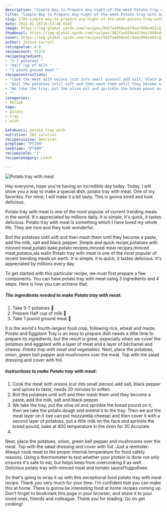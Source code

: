 ```yaml
---
description: "Simple Way to Prepare Any-night-of-the-week Potato tray with meat"
title: "Simple Way to Prepare Any-night-of-the-week Potato tray with meat"
slug: 2705-simple-way-to-prepare-any-night-of-the-week-potato-tray-with-meat
date: 2022-01-25T15:53:48.634Z
image: https://img-global.cpcdn.com/recipes/9d2fae058ea574ee/680x482cq70/potato-tray-with-meat-recipe-main-photo.jpg
thumbnail: https://img-global.cpcdn.com/recipes/9d2fae058ea574ee/680x482cq70/potato-tray-with-meat-recipe-main-photo.jpg
cover: https://img-global.cpcdn.com/recipes/9d2fae058ea574ee/680x482cq70/potato-tray-with-meat-recipe-main-photo.jpg
author: Joshua Carroll
ratingvalue: 4.8
reviewcount: 41214
recipeingredient:
- "5-7 potatoes "
- "Half cup of milk "
- "1 pound ground meat "
recipeinstructions:
- "Cook the meat with onions (cut into small pieces) add salt, black pepper and spices to taste, needs 20 minutes to soften."
- "Boil the potatoes until soft and then mash them until they become a paste, add the milk, salt and black pepper."
- "We take the tray, put the olive oil and sprinkle the bread pound on it, then we take the potato dough and extend it to the tray. Then we put the meat layer on it (we can put mozzarella cheese) and then cover it with a second layer of potatoes, put a little milk on the face and sprinkle the bread pound, bake at 400 temperature in the oven for 30 Accurate"
- ""
categories:
- Recipe
tags:
- potato
- tray
- with

katakunci: potato tray with 
nutrition: 262 calories
recipecuisine: American
preptime: "PT25M"
cooktime: "PT40M"
recipeyield: "1"
recipecategory: Lunch

---
```



![Potato tray with meat](https://img-global.cpcdn.com/recipes/9d2fae058ea574ee/680x482cq70/potato-tray-with-meat-recipe-main-photo.jpg)

Hey everyone, hope you're having an incredible day today. Today, I will show you a way to make a special dish, potato tray with meat. One of my favorites. For mine, I will make it a bit tasty. This is gonna smell and look delicious.

Potato tray with meat is one of the most popular of current trending meals in the world. It's appreciated by millions daily. It is simple, it's quick, it tastes delicious. Potato tray with meat is something which I have loved my whole life. They are nice and they look wonderful.

Boil the potatoes until soft and then mash them until they become a paste, add the milk, salt and black pepper. Simple and quick recipe,potatoes with minced meat,potato bake,potato recipes,minced meat recipes,minced meat,potatos,ala walin Potato tray with meat is one of the most popular of recent trending meals on earth. It is simple, it is quick, it tastes delicious. It&#39;s appreciated by millions every day.


To get started with this particular recipe, we must first prepare a few components. You can have potato tray with meat using 3 ingredients and 4 steps. Here is how you can achieve that.

<!--inarticleads1-->

##### The ingredients needed to make Potato tray with meat:

1. Take 5-7 potatoes 🥔
1. Prepare Half cup of milk 🥛
1. Take 1 pound ground meat 🍖


It is the world&#39;s fourth-largest food crop, following rice, wheat and maize. Potato and Eggplant Tray is an easy to prepare dish needs a little time to prepare its ingredients, but the result is great, especially when we cover the potatoes and eggplant with a layer of meat and a layer of béchamel and cheese. *Potato tray with meat and vegetables*. Next, place the potatoes, onion, green bell pepper and mushrooms over the meat. Top with the salad dressing and cover with foil. 

<!--inarticleads2-->

##### Instructions to make Potato tray with meat:

1. Cook the meat with onions (cut into small pieces) add salt, black pepper and spices to taste, needs 20 minutes to soften.
1. Boil the potatoes until soft and then mash them until they become a paste, add the milk, salt and black pepper.
1. We take the tray, put the olive oil and sprinkle the bread pound on it, then we take the potato dough and extend it to the tray. Then we put the meat layer on it (we can put mozzarella cheese) and then cover it with a second layer of potatoes, put a little milk on the face and sprinkle the bread pound, bake at 400 temperature in the oven for 30 Accurate
1. 


Next, place the potatoes, onion, green bell pepper and mushrooms over the meat. Top with the salad dressing and cover with foil. Just a reminder: Always cook meat to the proper internal temperature for food safety reasons. Using a thermometer to test whether your protein is done not only ensures it&#39;s safe to eat, but helps keep from overcooking it as well. Delicious potato tray with minced meat and tomato sauceПодробнее. 

So that's going to wrap it up with this exceptional food potato tray with meat recipe. Thank you very much for your time. I'm confident that you can make this at home. There is gonna be interesting food at home recipes coming up. Don't forget to bookmark this page in your browser, and share it to your loved ones, friends and colleague. Thank you for reading. Go on get cooking!
